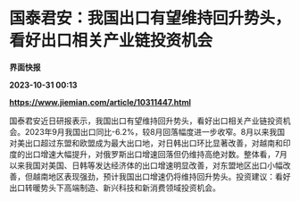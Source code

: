 # 国泰君安：我国出口有望维持回升势头，看好出口相关产业链投资机会
**界面快报**

**2023-10-31 00:13**

**https://www.jiemian.com/article/10311447.html**

国泰君安近日研报表示，我国出口有望维持回升势头，看好出口相关产业链投资机会。2023年9月我国出口同比-6.2%，较8月回落幅度进一步收窄。8月以来我国对美出口超过东盟和欧盟成为最大出口地，对日韩出口环比显著改善，对越南和印度的出口增速大幅提升，对俄罗斯出口增速回落但仍维持高绝对数。整体看，7月以来我国对美国、日韩等发达经济体的出口增速明显改善，对东盟地区出口小幅改善，但越南地区表现强劲，预计我国出口增速仍将维持回升势头。投资建议：看好出口转暖势头下高端制造、新兴科技和新消费领域投资机会。